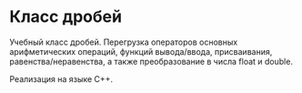 # Класс дробей

Учебный класс дробей. Перегрузка операторов основных арифметических операций,
функций вывода/ввода, присваивания, равенства/неравенства, а также
преобразование в числа float и double.

Реализация на языке C++.
